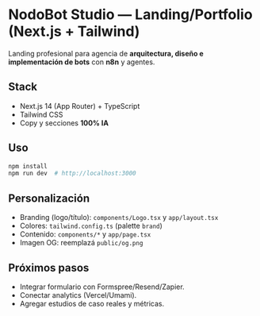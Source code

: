 # NodoBot Studio — Landing/Portfolio (Next.js + Tailwind)

Landing profesional para agencia de **arquitectura, diseño e implementación de bots** con **n8n** y agentes.

## Stack
- Next.js 14 (App Router) + TypeScript
- Tailwind CSS
- Copy y secciones **100% IA**

## Uso
```bash
npm install
npm run dev  # http://localhost:3000
```

## Personalización
- Branding (logo/título): `components/Logo.tsx` y `app/layout.tsx`
- Colores: `tailwind.config.ts` (palette `brand`)
- Contenido: `components/*` y `app/page.tsx`
- Imagen OG: reemplazá `public/og.png`

## Próximos pasos
- Integrar formulario con Formspree/Resend/Zapier.
- Conectar analytics (Vercel/Umami).
- Agregar estudios de caso reales y métricas.

